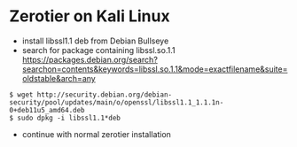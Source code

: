 # Zerotier on Kali Linux

* install libssl1.1 deb from Debian Bullseye
* search for package containing libssl.so.1.1
  https://packages.debian.org/search?searchon=contents&keywords=libssl.so.1.1&mode=exactfilename&suite=oldstable&arch=any
  
```
$ wget http://security.debian.org/debian-security/pool/updates/main/o/openssl/libssl1.1_1.1.1n-0+deb11u5_amd64.deb
$ sudo dpkg -i libssl1.1*deb
```

* continue with normal zerotier installation
